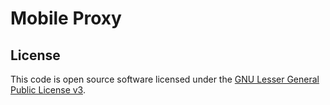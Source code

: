 # Mobile Proxy

## License ##

This code is open source software licensed under the [GNU Lesser General Public License v3](http://www.gnu.org/licenses/lgpl-3.0.en.html).
